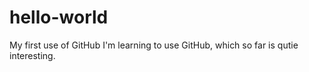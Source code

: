 # hello-world
My first use of GitHub
I'm learning to use GitHub, which so far is qutie interesting.
